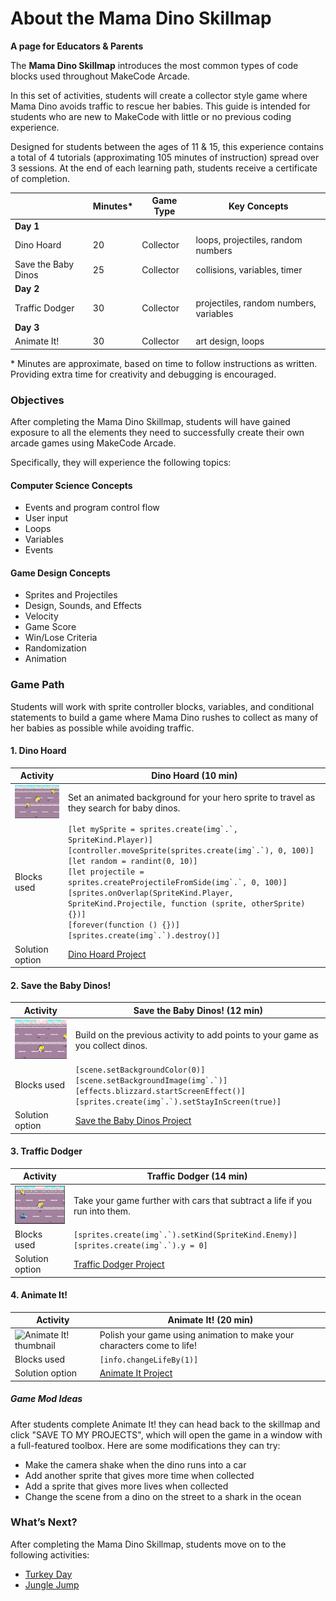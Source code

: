 # About the Mama Dino Skillmap

**A page for Educators & Parents**

The **Mama Dino Skillmap** introduces the most common types of code blocks used throughout MakeCode Arcade.

In this set of activities, students will create a collector style game where Mama Dino avoids traffic to rescue her babies.  This guide is intended for students who are new to MakeCode with little or no previous coding experience.

Designed for students between the ages of 11 & 15, this experience contains a total of 4 tutorials (approximating 105 minutes of instruction) spread over 3 sessions.  At the end of each learning path, students receive a certificate of completion.

|                 | Minutes* | Game Type | Key Concepts |
| --------------- | -------- | --------- | ------------ |
| **Day 1**           |          |           |              |
| Dino Hoard      | 20       | Collector | loops, projectiles, random numbers |
| Save the Baby Dinos | 25   | Collector | collisions, variables, timer |
| **Day 2**  |          |           |              |
| Traffic Dodger | 30 | Collector | projectiles, random numbers, variables |
| **Day 3**  |          |           |              |
| Animate It! | 30 | Collector | art design, loops |

\* Minutes are approximate, based on time to follow instructions as written. Providing extra time for creativity and debugging is encouraged.

### Objectives

After completing the Mama Dino Skillmap, students will have gained exposure to all the elements they need to successfully create their own arcade games using MakeCode Arcade.

Specifically, they will experience the following topics:

#### Computer Science Concepts

- Events and program control flow
- User input
- Loops
- Variables
- Events

#### Game Design Concepts

- Sprites and Projectiles
- Design, Sounds, and Effects
- Velocity
- Game Score
- Win/Lose Criteria
- Randomization
- Animation


### Game Path

Students will work with sprite controller blocks, variables, and conditional statements to build a game where Mama Dino rushes to collect as many of her babies as possible while avoiding traffic.

#### 1. Dino Hoard

| Activity | Dino Hoard (10 min) |
|---|---|
| ![Dino Hoard thumbnail](https://github.com/MrDGuy/pxt-skillmap-dino-python/blob/master/img/map-info/dino-hoard.png) | Set an animated background for your hero sprite to travel as they search for baby dinos. |
| Blocks used | ``[let mySprite = sprites.create(img`.`, SpriteKind.Player)]``<br/>``[controller.moveSprite(sprites.create(img`.`), 0, 100)]``<br/>``[let random = randint(0, 10)]``<br/>``[let projectile = sprites.createProjectileFromSide(img`.`, 0, 100)]``<br/>``[sprites.onOverlap(SpriteKind.Player, SpriteKind.Projectile, function (sprite, otherSprite) {})]``<br/>``[forever(function () {})]``<br/>``[sprites.create(img`.`).destroy()]`` |
| Solution option | [Dino Hoard Project](https://arcade.makecode.com/00050-04644-99185-20758) |


#### 2. Save the Baby Dinos!

| Activity | Save the Baby Dinos! (12 min) |
|---|---|
| ![Save the Baby Dinos thumbnail](https://github.com/MrDGuy/pxt-skillmap-dino-python/blob/master/img/map-info/save-baby-dinos.png) | Build on the previous activity to add points to your game as you collect dinos. |
| Blocks used | ``[scene.setBackgroundColor(0)]``<br/>``[scene.setBackgroundImage(img`.`)]``<br/>``[effects.blizzard.startScreenEffect()]``<br/>``[sprites.create(img`.`).setStayInScreen(true)]``|
| Solution option | [Save the Baby Dinos Project](https://arcade.makecode.com/21438-61170-25811-66074) |

#### 3. Traffic Dodger

| Activity | Traffic Dodger (14 min) |
|---|---|
| ![Traffic Dodger thumbnail](https://github.com/MrDGuy/pxt-skillmap-dino-python/blob/master/img/map-info/traffic-dodger.png) | Take your game further with cars that subtract a life if you run into them. |
| Blocks used | ``[sprites.create(img`.`).setKind(SpriteKind.Enemy)]``<br/>``[sprites.create(img`.`).y = 0]``|
| Solution option | [Traffic Dodger Project](https://arcade.makecode.com/76596-99011-88241-42675) |

#### 4. Animate It!

| Activity | Animate It! (20 min) |
|---|---|
| ![Animate It! thumbnail](https://github.com/MrDGuy/pxt-skillmap-dino-python/blob/master/img/map-info/animate-it.png) | Polish your game using animation to make your characters come to life! |
| Blocks used | ``[info.changeLifeBy(1)]``|
| Solution option | [Animate It Project](https://arcade.makecode.com/20377-15271-69070-26521) |

##### Game Mod Ideas

After students complete Animate It! they can head back to the skillmap and click "SAVE TO MY PROJECTS", which will open the game in a window with a full-featured toolbox.  Here are some modifications they can try:

- Make the camera shake when the dino runs into a car
- Add another sprite that gives more time when collected
- Add a sprite that gives more lives when collected
- Change the scene from a dino on the street to a shark in the ocean

### What’s Next?

After completing the Mama Dino Skillmap, students move on to the following activities:

* [Turkey Day](https://arcade.makecode.com/--skillmap#docs:/skillmap/turkey)
* [Jungle Jump](https://arcade.makecode.com/--skillmap#docs:/skillmap/jungle)
